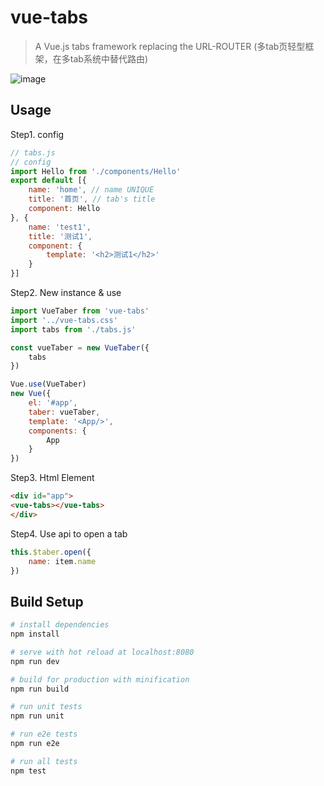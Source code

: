 # vue-tabs

> A Vue.js tabs framework replacing the URL-ROUTER (多tab页轻型框架，在多tab系统中替代路由)

 ![image](https://github.com/alexqdjay/vue-tabs/blob/v0.1/example/assets/shot.png)

## Usage

Step1. config

``` JavaScript
// tabs.js
// config
import Hello from './components/Hello'
export default [{
    name: 'home', // name UNIQUE
    title: '首页', // tab's title
    component: Hello
}, {
    name: 'test1',
    title: '测试1',
    component: {
        template: '<h2>测试1</h2>'
    }
}]
```

Step2. New instance & use

``` JavaScript
import VueTaber from 'vue-tabs'
import '../vue-tabs.css'
import tabs from './tabs.js'

const vueTaber = new VueTaber({
    tabs
})

Vue.use(VueTaber)
new Vue({
    el: '#app',
    taber: vueTaber,
    template: '<App/>',
    components: {
        App
    }
})

```

Step3. Html Element

``` html
<div id="app">
<vue-tabs></vue-tabs>
</div>
```

Step4. Use api to open a tab

``` JavaScript
this.$taber.open({
    name: item.name
})
```


## Build Setup

``` bash
# install dependencies
npm install

# serve with hot reload at localhost:8080
npm run dev

# build for production with minification
npm run build

# run unit tests
npm run unit

# run e2e tests
npm run e2e

# run all tests
npm test
```
